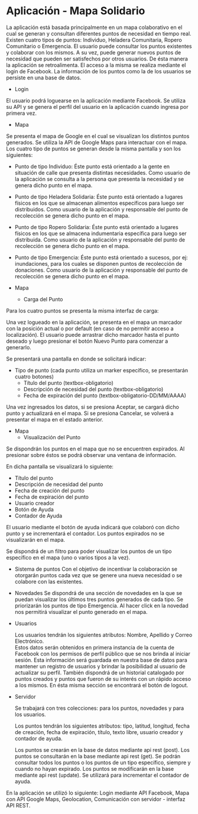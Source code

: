 # Aplicación - Mapa Solidario

La aplicación está basada principalmente en un mapa colaborativo en el cual se generan y consultan diferentes puntos de necesidad en tiempo real.
Existen cuatro tipos de puntos: Individuo, Heladera Comunitaria, Ropero Comunitario o Emergencia.
El usuario puede consultar los puntos existentes y colaborar con los mismos. A su vez, puede generar nuevos puntos de necesidad que pueden ser satisfechos por otros usuarios.
De ésta manera la aplicación se retroalimenta.
El acceso a la misma se realiza mediante el login de Facebook.
La información de los puntos como la de los usuarios se persiste en una base de datos.

* Login

El usuario podrá loguearse en la aplicación mediante Facebook. Se utiliza su API y se genera el perfil del usuario en la aplicación cuando ingresa por primera vez.

* Mapa

Se presenta el mapa de Google en el cual se visualizan los distintos puntos generados. Se utiliza la API de Google Maps para interactuar con el mapa.
Los cuatro tipo de puntos se generan desde la misma pantalla y son los siguientes:

* Punto de tipo Individuo: Éste punto está orientado a la gente en situación de calle que presenta distintas necesidades. Como usuario de la aplicación se consulta a la persona que presenta la necesidad y se genera dicho punto en el mapa.

* Punto de tipo Heladera Solidaria: Éste punto está orientado a lugares físicos en los que se almacenan alimentos específicos para luego ser distribuidos. Como usuario de la aplicación y responsable del punto de recolección se genera dicho punto en el mapa.

* Punto de tipo Ropero Solidaria: Éste punto está orientado a lugares físicos en los que se almacena indumentaria específica para luego ser distribuida. Como usuario de la aplicación y responsable del punto de recolección se genera dicho punto en el mapa.

* Punto de tipo Emergencia: Éste punto está orientado a sucesos, por ej: inundaciones, para los cuales se disponen puntos de recolección de donaciones. Como usuario de la aplicación y responsable del punto de recolección se genera dicho punto en el mapa.

* Mapa 
    * Carga del Punto

Para los cuatro puntos se presenta la misma interfaz de carga:

Una vez logueado en la aplicación, se presenta en el mapa un marcador con la posición actual o por default (en caso de no permitir acceso a localización).
El usuario puede arrastrar dicho marcador hasta el punto deseado y luego presionar el botón Nuevo Punto para comenzar a generarlo.

Se presentará una pantalla en donde se solicitará indicar:

* Tipo de punto (cada punto utiliza un marker específico, se presentarán cuatro botones)
    * Título del punto (textbox-obligatorio)
    * Descripción de necesidad del punto (textbox-obligatorio)
    * Fecha de expiración del punto (textbox-obligatorio-DD/MM/AAAA)
 
Una vez ingresados los datos, si se presiona Aceptar, se cargará dicho punto y actualizará en el mapa. Si se presiona Cancelar, se volverá a presentar el mapa en el estado anterior.

* Mapa
    * Visualización del Punto

Se dispondrán los puntos en el mapa que no se encuentren expirados. Al presionar sobre éstos se podrá observar una ventana de información.

En dicha pantalla se visualizará lo siguiente:

* Título del punto
* Descripción de necesidad del punto
* Fecha de creación del punto
* Fecha de expiración del punto
* Usuario creador
* Botón de Ayuda
* Contador de Ayuda

El usuario mediante el botón de ayuda indicará que colaboró con dicho punto y se incrementará el contador.
Los puntos expirados no se visualizarán en el mapa.

Se dispondrá de un filtro para poder visualizar los puntos de un tipo específico en el mapa (uno o varios tipos a la vez).

* Sistema de puntos
Con el objetivo de incentivar la colaboración se otorgarán puntos cada vez que se genere una nueva necesidad o se colabore con las existentes.

* Novedades
Se dispondrá de una sección de novedades en la que se puedan visualizar los últimos tres puntos generados de cada tipo. Se priorizarán los puntos de tipo Emergencia.
Al hacer click en la novedad nos permitirá visualizar el punto generado en el mapa.

* Usuarios

    Los usuarios tendrán los siguientes atributos: Nombre, Apellido y Correo Electrónico.  
Estos datos serán obtenidos en primera instancia de la cuenta de Facebook con los permisos de perfil público que se nos brinda al iniciar sesión. Esta información será guardada en nuestra base de datos para mantener un registro de usuarios y brindar la posibilidad al usuario de actualizar su perfil.
También dispondrá de un historial catalogado por puntos creados y puntos que fueron de su interés con un rápido acceso a los mismos.
En ésta misma sección se encontrará el botón de logout.  

* Servidor

    Se trabajará con tres colecciones: para los puntos, novedades y para los usuarios.

    Los puntos tendrán los siguientes atributos: tipo, latitud, longitud, fecha de creación, fecha de expiración, título, texto libre, usuario creador y contador de ayuda.

    Los puntos se crearán en la base de datos mediante api rest (post).
Los puntos se consultarán en la base mediante api rest (get). Se podrán consultar todos los puntos o los puntos de un tipo específico, siempre y cuando no hayan expirado.
Los puntos se modificarán en la base mediante api rest (update). Se utilizará para incrementar el contador de ayuda. 



En la aplicación se utilizó lo siguiente: Login mediante API Facebook, Mapa con API Google Maps, Geolocation, Comunicación con servidor - interfaz API REST.



